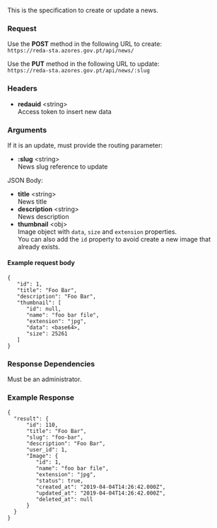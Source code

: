 This is the specification to create or update a news.

### Request

Use the **POST** method in the following URL to create:  
`https://reda-sta.azores.gov.pt/api/news/`

Use the **PUT** method in the following URL to update:  
`https://reda-sta.azores.gov.pt/api/news/:slug`

### Headers

* **redauid** &lt;string&gt;   
   Access token to insert new data

### Arguments

If it is an update, must provide the routing parameter:

* **:slug** &lt;string&gt;  
   News slug reference to update

JSON Body:  

* **title** &lt;string&gt;  
   News title
* **description** &lt;string&gt;  
   News description  
* **thumbnail** &lt;obj&gt;  
   Image object with `data`, `size` and `extension` properties.  
   You can also add the `id` property to avoid create a new image that already exists.

#### Example request body
```
{
   "id": 1,
   "title": "Foo Bar",
   "description": "Foo Bar",
   "thumbnail": [
      "id": null,
      "name": "foo bar file",
      "extension": "jpg",
      "data": <base64>,
      "size": 25261
   ]
}
```

### Response Dependencies

Must be an administrator.

### Example Response

```
{
  "result": {
      "id": 110,
      "title": "Foo Bar",
      "slug": "foo-bar",
      "description": "Foo Bar",
      "user_id": 1,
      "Image": {
         "id": 1,
         "name": "foo bar file",
         "extension": "jpg",
         "status": true,
         "created_at": "2019-04-04T14:26:42.000Z",
         "updated_at": "2019-04-04T14:26:42.000Z",
         "deleted_at": null
      }
  }
}
```